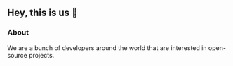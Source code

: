 ## Hey, this is us 👋

### About
We are a bunch of developers around the world that are interested in open-source projects.